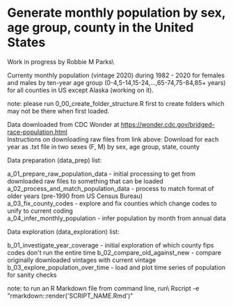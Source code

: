 # Generate monthly population by sex, age group, county in the United States
Work in progress by Robbie M Parks\

Currenty monthly population (vintage 2020) during 1982 - 2020 for females and males by ten-year age group (0-4,5-14,15-24,...,65-74,75-84,85+ years) for all counties in US except Alaska (working on it).

note: please run 0_00_create_folder_structure.R first to create folders which may not be there when first loaded.

Data downloaded from CDC Wonder at https://wonder.cdc.gov/bridged-race-population.html \
Instructions on downloading raw files from link above: Download for each year as .txt file in two sexes (F, M) by sex, age group, state, county

Data preparation (data_prep) list:

a_01_prepare_raw_population_data               - initial processing to get from downloaded raw files to something that can be loaded\
a_02_process_and_match_population_data         - process to match format of older years (pre-1990 from US Census Bureau)\
a_03_fix_county_codes                          - explore and fix counties which change codes to unify to current coding\
a_04_infer_monthly_population                  - infer population by month from annual data

Data exploration (data_exploration) list:

b_01_investigate_year_coverage                 - initial exploration of which county fips codes don't run the entire time
b_02_compare_old_against_new                   - compare originally downloaded vintages with current vintage\
b_03_explore_population_over_time              - load and plot time series of population for sanity checks

note: to run an R Markdown file from command line, run\ 
Rscript -e "rmarkdown::render('SCRIPT_NAME.Rmd')"
